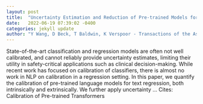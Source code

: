 ```yaml
---
layout: post
title:  "Uncertainty Estimation and Reduction of Pre-trained Models for Text Regression"
date:   2022-06-19 07:39:02 -0400
categories: jekyll update
author: "Y Wang, D Beck, T Baldwin, K Verspoor - Transactions of the Association for …, 2022"
---
```

State-of-the-art classification and regression models are often not well calibrated, and cannot reliably provide uncertainty estimates, limiting their utility in safety-critical applications such as clinical decision-making. While recent work has focused on calibration of classifiers, there is almost no work in NLP on calibration in a regression setting. In this paper, we quantify the calibration of pre-trained language models for text regression, both intrinsically and extrinsically. We further apply uncertainty …
Cites: ‪Calibration of Pre-trained Transformers‬  